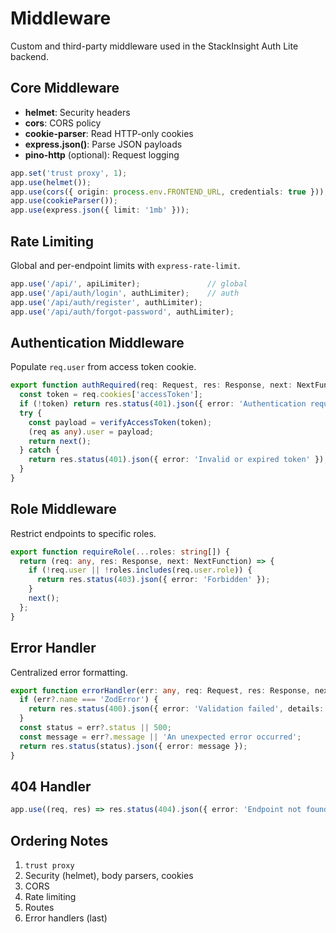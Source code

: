 # Middleware

Custom and third-party middleware used in the StackInsight Auth Lite backend.

## Core Middleware

- **helmet**: Security headers
- **cors**: CORS policy
- **cookie-parser**: Read HTTP-only cookies
- **express.json()**: Parse JSON payloads
- **pino-http** (optional): Request logging

```ts
app.set('trust proxy', 1);
app.use(helmet());
app.use(cors({ origin: process.env.FRONTEND_URL, credentials: true }));
app.use(cookieParser());
app.use(express.json({ limit: '1mb' }));
```

## Rate Limiting

Global and per-endpoint limits with `express-rate-limit`.

```ts
app.use('/api/', apiLimiter);               // global
app.use('/api/auth/login', authLimiter);    // auth
app.use('/api/auth/register', authLimiter);
app.use('/api/auth/forgot-password', authLimiter);
```

## Authentication Middleware

Populate `req.user` from access token cookie.

```ts
export function authRequired(req: Request, res: Response, next: NextFunction) {
  const token = req.cookies['accessToken'];
  if (!token) return res.status(401).json({ error: 'Authentication required' });
  try {
    const payload = verifyAccessToken(token);
    (req as any).user = payload;
    return next();
  } catch {
    return res.status(401).json({ error: 'Invalid or expired token' });
  }
}
```

## Role Middleware

Restrict endpoints to specific roles.

```ts
export function requireRole(...roles: string[]) {
  return (req: any, res: Response, next: NextFunction) => {
    if (!req.user || !roles.includes(req.user.role)) {
      return res.status(403).json({ error: 'Forbidden' });
    }
    next();
  };
}
```

## Error Handler

Centralized error formatting.

```ts
export function errorHandler(err: any, req: Request, res: Response, next: NextFunction) {
  if (err?.name === 'ZodError') {
    return res.status(400).json({ error: 'Validation failed', details: err.errors });
  }
  const status = err?.status || 500;
  const message = err?.message || 'An unexpected error occurred';
  return res.status(status).json({ error: message });
}
```

## 404 Handler

```ts
app.use((req, res) => res.status(404).json({ error: 'Endpoint not found' }));
```

## Ordering Notes

1. `trust proxy`
2. Security (helmet), body parsers, cookies
3. CORS
4. Rate limiting
5. Routes
6. Error handlers (last)

